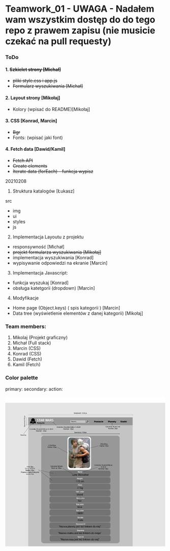 # Teamwork_01 - UWAGA - Nadałem wam wszystkim dostęp do do tego repo z prawem zapisu (nie musicie czekać na pull requesty)

### ToDo
#### 1. ~~Szkielet strony [Michał]~~
- ~~pliki style.css i app.js~~
- ~~Formularz wyszukiwania [Michał]~~
#### 2. Layout strony [Mikołaj]
- Kolory (wpisać do README)[Mikołaj]
#### 3. CSS [Konrad, Marcin]
- ~~Bgr~~
- Fonts: (wpisać jaki font) 
#### 4. Fetch data [Dawid/Kamil]
- ~~Fetch API~~
- ~~Create elements~~
- ~~Iterate data (forEach) - funkcja wypisz~~


20210208

1. Struktura katalogów [Łukasz]

src
  - img
  - ui
  - styles
  - js

2. Implementacja Layoutu z projektu
  - responsywność [Michał]
  - ~~projekt formularza wyszukiwania [Mikołaj]~~
  - implementacja wyszukiwania [Konrad]
  - wypisywanie odpowiedzi na ekranie [Marcin]

3. Implementacja Javascript:
 - funkcja wyszukaj [Konrad]
 - obsługa katetgorii (dropdown) [Marcin]
 
4. Modyfikacje
 - Home page (Object.keys) ( spis kategorii ) [Marcin]
 - Data tree (wyświetlenie elementów z danej kategorii) [Mikołaj] 

### Team members:

1. Mikolaj (Projekt graficzny)
2. Michał (Full stack)
3. Marcin (CSS)
4. Konrad (CSS)
5. Dawid (Fetch)
6. Kamil (Fetch)

### Color palette
primary:
secondary:
action:

![Layout](/STAR%20WARS%20FANWIKI.png)
